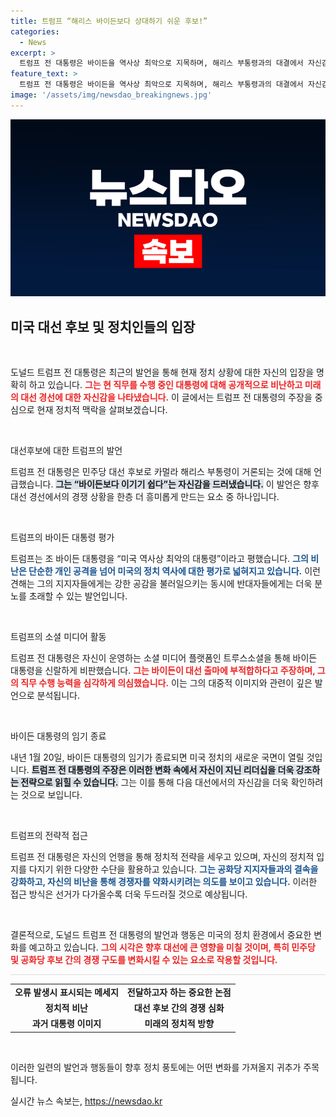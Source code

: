 ```yaml
---
title: 트럼프 “해리스 바이든보다 상대하기 쉬운 후보!”
categories:
  - News
excerpt: >
  트럼프 전 대통령은 바이든을 역사상 최악으로 지목하며, 해리스 부통령과의 대결에서 자신감을 보였다. 그는 바이든이 대통령직에 부적합하다고 주장하며 강력한 비난을 퍼붓고, 자신이 치유하겠다고 다짐했다. 클릭해 자세한 내용을 확인하세요!
feature_text: >
  트럼프 전 대통령은 바이든을 역사상 최악으로 지목하며, 해리스 부통령과의 대결에서 자신감을 보였다. 그는 바이든이 대통령직에 부적합하다고 주장하며 강력한 비난을 퍼붓고, 자신이 치유하겠다고 다짐했다. 클릭해 자세한 내용을 확인하세요!
image: '/assets/img/newsdao_breakingnews.jpg'
---
```


<p><img src="/assets/img/newsdao_breakingnews.jpg" alt="koreaapp 속보" /></p>

<h2 data-ke-size="size26">미국 대선 후보 및 정치인들의 입장</h2>

<p data-ke-size="size16">&nbsp;</p>

<p>도널드 트럼프 전 대통령은 최근의 발언을 통해 현재 정치 상황에 대한 자신의 입장을 명확히 하고 있습니다. <b><span style="color: #ee2323;">그는 현 직무를 수행 중인 대통령에 대해 공개적으로 비난하고 미래의 대선 경선에 대한 자신감을 나타냈습니다.</span></b> 이 글에서는 트럼프 전 대통령의 주장을 중심으로 현재 정치적 맥락을 살펴보겠습니다.</p>

<p data-ke-size="size16">&nbsp;</p>

<p>대선후보에 대한 트럼프의 발언</p>

<p>트럼프 전 대통령은 민주당 대선 후보로 카멀라 해리스 부통령이 거론되는 것에 대해 언급했습니다. <b><span style="background-color: #21538527;">그는 “바이든보다 이기기 쉽다”는 자신감을 드러냈습니다.</span></b> 이 발언은 향후 대선 경선에서의 경쟁 상황을 한층 더 흥미롭게 만드는 요소 중 하나입니다. </p>

<p data-ke-size="size16">&nbsp;</p>

<p>트럼프의 바이든 대통령 평가</p>

<p>트럼프는 조 바이든 대통령을 “미국 역사상 최악의 대통령”이라고 평했습니다. <b><span style="color: #1a5490;">그의 비난은 단순한 개인 공격을 넘어 미국의 정치 역사에 대한 평가로 넓혀지고 있습니다.</span></b> 이런 견해는 그의 지지자들에게는 강한 공감을 불러일으키는 동시에 반대자들에게는 더욱 분노를 초래할 수 있는 발언입니다.</p>

<p data-ke-size="size16">&nbsp;</p>

<p>트럼프의 소셜 미디어 활동</p>

<p>트럼프 전 대통령은 자신이 운영하는 소셜 미디어 플랫폼인 트루스소셜을 통해 바이든 대통령을 신랄하게 비판했습니다. <b><span style="color: #ee2323;">그는 바이든이 대선 출마에 부적합하다고 주장하며, 그의 직무 수행 능력을 심각하게 의심했습니다.</span></b> 이는 그의 대중적 이미지와 관련이 깊은 발언으로 분석됩니다.</p>

<p data-ke-size="size16">&nbsp;</p>

<p>바이든 대통령의 임기 종료</p>

<p>내년 1월 20일, 바이든 대통령의 임기가 종료되면 미국 정치의 새로운 국면이 열릴 것입니다. <b><span style="background-color: #21538527;">트럼프 전 대통령의 주장은 이러한 변화 속에서 자신이 지닌 리더십을 더욱 강조하는 전략으로 읽힐 수 있습니다.</span></b> 그는 이를 통해 다음 대선에서의 자신감을 더욱 확인하려는 것으로 보입니다.</p>

<p data-ke-size="size16">&nbsp;</p>

<p>트럼프의 전략적 접근</p>

<p>트럼프 전 대통령은 자신의 언행을 통해 정치적 전략을 세우고 있으며, 자신의 정치적 입지를 다지기 위한 다양한 수단을 활용하고 있습니다. <b><span style="color: #1a5490;">그는 공화당 지지자들과의 결속을 강화하고, 자신의 비난을 통해 경쟁자를 약화시키려는 의도를 보이고 있습니다.</span></b> 이러한 접근 방식은 선거가 다가올수록 더욱 두드러질 것으로 예상됩니다.</p>

<p data-ke-size="size16">&nbsp;</p>

<p>결론적으로, 도널드 트럼프 전 대통령의 발언과 행동은 미국의 정치 환경에서 중요한 변화를 예고하고 있습니다. <b><span style="color: #ee2323;">그의 시각은 향후 대선에 큰 영향을 미칠 것이며, 특히 민주당 및 공화당 후보 간의 경쟁 구도를 변화시킬 수 있는 요소로 작용할 것입니다.</span></b> </p>

<hr style="height:1px; border:none; color:#ddd; background-color:#ddd;" />

<table style="width:100%; border-collapse:collapse;">
<tbody>
<tr>
<td style="text-align: center; height: 17px;"><b>오류 발생시 표시되는 메세지</b></td>
<td style="text-align: center; height: 17px;"><b>전달하고자 하는 중요한 논점</b></td>
</tr>
<tr>
<td style="text-align: center; height: 17px;"><b>정치적 비난</b></td>
<td style="text-align: center; height: 17px;"><b>대선 후보 간의 경쟁 심화</b></td>
</tr>
<tr>
<td style="text-align: center; height: 17px;"><b>과거 대통령 이미지</b></td>
<td style="text-align: center; height: 17px;"><b>미래의 정치적 방향</b></td>
</tr>
</tbody>
</table>

<p data-ke-size="size16">&nbsp;</p>

<p>이러한 일련의 발언과 행동들이 향후 정치 풍토에는 어떤 변화를 가져올지 귀추가 주목됩니다.</p>
실시간 뉴스 속보는, <a href="https://newsdao.kr" rel="dofollow">https://newsdao.kr</a>



